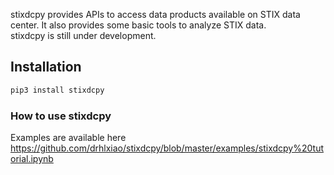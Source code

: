 stixdcpy provides APIs to access data products available on STIX data center. It also provides some basic tools to analyze STIX data.  
stixdcpy is still under development. 
## Installation
```sh 
pip3 install stixdcpy

```
### How to use  stixdcpy
Examples are available here https://github.com/drhlxiao/stixdcpy/blob/master/examples/stixdcpy%20tutorial.ipynb
